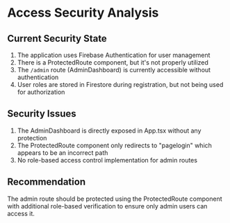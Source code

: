 # Access Security Analysis

## Current Security State
1. The application uses Firebase Authentication for user management
2. There is a ProtectedRoute component, but it's not properly utilized
3. The `/admin` route (AdminDashboard) is currently accessible without authentication
4. User roles are stored in Firestore during registration, but not being used for authorization

## Security Issues
1. The AdminDashboard is directly exposed in App.tsx without any protection
2. The ProtectedRoute component only redirects to "pagelogin" which appears to be an incorrect path
3. No role-based access control implementation for admin routes

## Recommendation
The admin route should be protected using the ProtectedRoute component with additional role-based verification to ensure only admin users can access it.